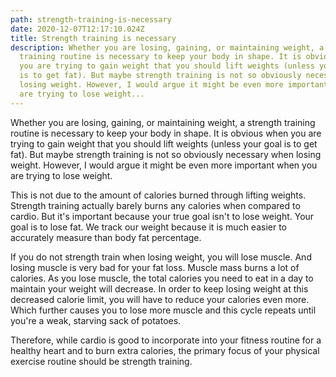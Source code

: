 ```yaml
---
path: strength-training-is-necessary
date: 2020-12-07T12:17:10.024Z
title: Strength training is necessary
description: Whether you are losing, gaining, or maintaining weight, a strength
  training routine is necessary to keep your body in shape. It is obvious when
  you are trying to gain weight that you should lift weights (unless your goal
  is to get fat). But maybe strength training is not so obviously necessary when
  losing weight. However, I would argue it might be even more important when you
  are trying to lose weight...
---
```

Whether you are losing, gaining, or maintaining weight, a strength training routine is necessary to keep your body in shape. It is obvious when you are trying to gain weight that you should lift weights (unless your goal is to get fat). But maybe strength training is not so obviously necessary when losing weight. However, I would argue it might be even more important when you are trying to lose weight.

This is not due to the amount of calories burned through lifting weights. Strength training actually barely burns any calories when compared to cardio. But it's important because your true goal isn't to lose weight. Your goal is to lose fat. We track our weight because it is much easier to accurately measure than body fat percentage.

If you do not strength train when losing weight, you will lose muscle. And losing muscle is very bad for your fat loss. Muscle mass burns a lot of calories. As you lose muscle, the total calories you need to eat in a day to maintain your weight will decrease. In order to keep losing weight at this decreased calorie limit, you will have to reduce your calories even more. Which further causes you to lose more muscle and this cycle repeats until you're a weak, starving sack of potatoes. 

Therefore, while cardio is good to incorporate into your fitness routine for a healthy heart and to burn extra calories, the primary focus of your physical exercise routine should be strength training.
